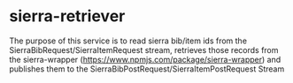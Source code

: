 # sierra-retriever
The purpose of this service is to read sierra bib/item ids from the SierraBibRequest/SierraItemRequest stream, retrieves those records from the sierra-wrapper (https://www.npmjs.com/package/sierra-wrapper) and publishes them to the SierraBibPostRequest/SierraItemPostRequest Stream

